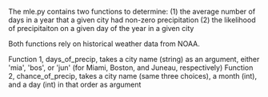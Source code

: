 The mle.py contains two functions to determine:
(1) the average number of days in a year that a given city had non-zero precipitation
(2) the likelihood of precipitaiton on a given day of the year in a given city

Both functions rely on historical weather data from NOAA.

Function 1, days_of_precip, takes a city name (string) as an argument, either 'mia', 'bos', or 'jun' (for Miami, Boston, and Juneau, respectively)
Function 2, chance_of_precip, takes a city name (same three choices), a month (int), and a day (int) in that order as argument
